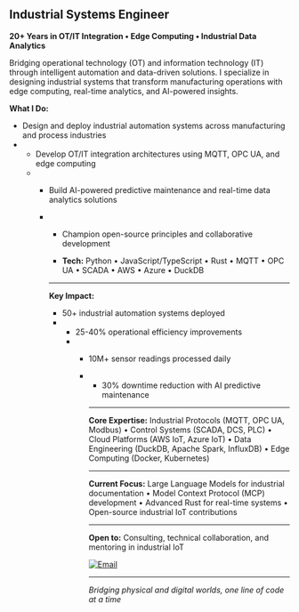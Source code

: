 ## Industrial Systems Engineer

**20+ Years in OT/IT Integration • Edge Computing • Industrial Data Analytics**

Bridging operational technology (OT) and information technology (IT) through intelligent automation and data-driven solutions. I specialize in designing industrial systems that transform manufacturing operations with edge computing, real-time analytics, and AI-powered insights.

**What I Do:**
- Design and deploy industrial automation systems across manufacturing and process industries
- - Develop OT/IT integration architectures using MQTT, OPC UA, and edge computing
  - - Build AI-powered predictive maintenance and real-time data analytics solutions
    - - Champion open-source principles and collaborative development
     
      - **Tech:** Python • JavaScript/TypeScript • Rust • MQTT • OPC UA • SCADA • AWS • Azure • DuckDB
     
      - ---

      **Key Impact:**
      - 50+ industrial automation systems deployed
      - - 25-40% operational efficiency improvements
        - - 10M+ sensor readings processed daily
          - - 30% downtime reduction with AI predictive maintenance
           
            - ---

            **Core Expertise:**
            Industrial Protocols (MQTT, OPC UA, Modbus) • Control Systems (SCADA, DCS, PLC) • Cloud Platforms (AWS IoT, Azure IoT) • Data Engineering (DuckDB, Apache Spark, InfluxDB) • Edge Computing (Docker, Kubernetes)

            ---

            **Current Focus:**
            Large Language Models for industrial documentation • Model Context Protocol (MCP) development • Advanced Rust for real-time systems • Open-source industrial IoT contributions

            ---

            **Open to:** Consulting, technical collaboration, and mentoring in industrial IoT

            [![Email](https://img.shields.io/badge/Email-D14836?style=for-the-badge&logo=gmail&logoColor=white)](mailto:mostrub@gmail.com)

            ---

            *Bridging physical and digital worlds, one line of code at a time*
